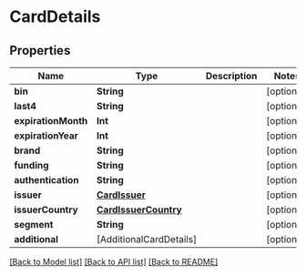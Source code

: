 # CardDetails

## Properties
Name | Type | Description | Notes
------------ | ------------- | ------------- | -------------
**bin** | **String** |  | [optional] 
**last4** | **String** |  | [optional] 
**expirationMonth** | **Int** |  | [optional] 
**expirationYear** | **Int** |  | [optional] 
**brand** | **String** |  | [optional] 
**funding** | **String** |  | [optional] 
**authentication** | **String** |  | [optional] 
**issuer** | [**CardIssuer**](CardIssuer.md) |  | [optional] 
**issuerCountry** | [**CardIssuerCountry**](CardIssuerCountry.md) |  | [optional] 
**segment** | **String** |  | [optional] 
**additional** | [AdditionalCardDetails] |  | [optional] 

[[Back to Model list]](../README.md#documentation-for-models) [[Back to API list]](../README.md#documentation-for-api-endpoints) [[Back to README]](../README.md)


